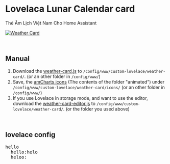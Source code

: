 <h1>Lovelaca Lunar Calendar card</h1>
<p>Thẻ Âm Lịch Việt Nam Cho Home Assistant</p>
<p><a target="_blank" rel="noopener noreferrer" href="https://github.com/bramkragten/custom-ui/blob/master/weather-card/weather-card.gif?raw=true"><img src="https://github.com/bramkragten/custom-ui/raw/master/weather-card/weather-card.gif?raw=true" alt="Weather Card" style="max-width:100%;"></a></p>
<br>
<h2>Manual</h2>
<ol>
<li>Download the <a href="https://raw.githubusercontent.com/bramkragten/weather-card/v1.2.0/dist/weather-card.js" rel="nofollow">weather-card.js</a> to <code>/config/www/custom-lovelace/weather-card/</code>. (or an other folder in <code>/config/www/</code>)</li>
<li>Save, the <a href="https://www.amcharts.com/free-animated-svg-weather-icons/" rel="nofollow">amCharts icons</a> (The contents of the folder "animated") under <code>/config/www/custom-lovelace/weather-card/icons/</code> (or an other folder in <code>/config/www/</code>)</li>
<li>If you use Lovelace in storage mode, and want to use the editor, download the <a href="https://raw.githubusercontent.com/bramkragten/weather-card/v1.2.0/dist/weather-card-editor.js" rel="nofollow">weather-card-editor.js</a> to <code>/config/www/custom-lovelace/weather-card/</code>. (or the folder you used above)</li>
</ol>
<br>
<h2>lovelace config</h2>
<div>
<pre>
hello
  hello:helo
  heloo:
</pre>
</div>
